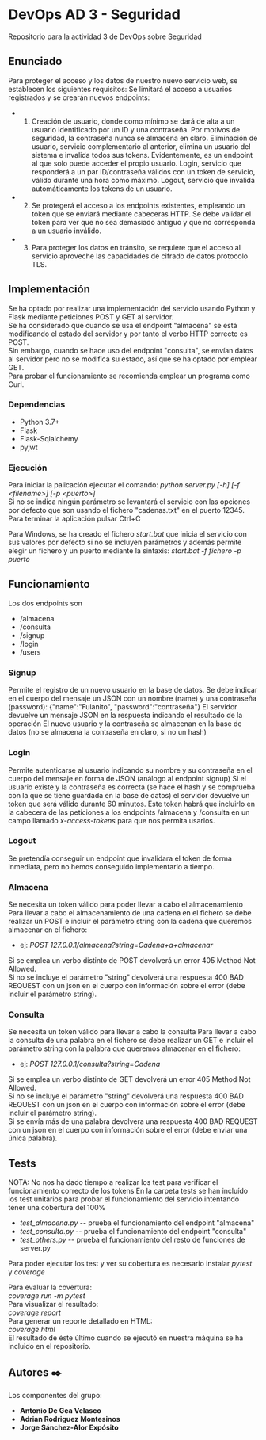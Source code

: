 # DevOps AD 3 - Seguridad
Repositorio para la actividad 3 de DevOps sobre Seguridad

## Enunciado
Para proteger el acceso y los datos de nuestro nuevo servicio web, se establecen los siguientes requisitos:
Se limitará el acceso a usuarios registrados y se crearán nuevos endpoints:
* 1. Creación de usuario, donde como mínimo se dará de alta a un usuario identificado por un ID y una contraseña. Por motivos de seguridad, la contraseña nunca se almacena en claro.
Eliminación de usuario, servicio complementario al anterior, elimina un usuario del sistema e invalida todos sus tokens. 
Evidentemente, es un endpoint al que solo puede acceder el propio usuario.
Login, servicio que responderá a un par ID/contraseña válidos con un token de servicio, válido durante una hora como máximo.
Logout, servicio que invalida automáticamente los tokens de un usuario.
* 2. Se protegerá el acceso a los endpoints existentes, empleando un token que se enviará mediante cabeceras HTTP.
Se debe validar el token para ver que no sea demasiado antiguo y que no corresponda a un usuario inválido.
* 3. Para proteger los datos en tránsito, se requiere que el acceso al servicio aproveche las capacidades de cifrado de datos protocolo TLS. 

## Implementación
Se ha optado por realizar una implementación del servicio usando Python y Flask mediante peticiones POST y GET al servidor.\
Se ha considerado que cuando se usa el endpoint "almacena" se está modificando el estado del servidor y por tanto el verbo HTTP correcto es POST.\
Sin embargo, cuando se hace uso del endpoint "consulta", se envían datos al servidor pero no se modifica su estado, así que se ha optado por emplear GET.\
Para probar el funcionamiento se recomienda emplear un programa como Curl.

### Dependencias
* Python 3.7+
* Flask
* Flask-Sqlalchemy
* pyjwt

  
### Ejecución
Para iniciar la palicación ejecutar el comando: _python server.py [-h] [-f \<filename\>] [-p \<puerto\>]_\
Si no se indica ningún parámetro se levantará el servicio con las opciones por defecto que son usando el fichero "cadenas.txt" en el puerto 12345.\
Para terminar la aplicación pulsar Ctrl+C 

Para Windows, se ha creado el fichero _start.bat_ que inicia el servicio con sus valores por defecto si no se incluyen parámetros y además permite elegir un fichero y un puerto mediante la sintaxis:
_start.bat -f fichero -p puerto_

## Funcionamiento
Los dos endpoints son 
* /almacena
* /consulta
* /signup
* /login
* /users

### Signup
Permite el registro de un nuevo usuario en la base de datos.
Se debe indicar en el cuerpo del mensaje un JSON con un nombre (name) y una contraseña (password):
{"name":"Fulanito", "password":"contraseña"}
El servidor devuelve un mensaje JSON en la respuesta indicando el resultado de la operación
El nuevo usuario y la contraseña se almacenan en la base de datos (no se almacena la contraseña en claro, si no un hash)

### Login
Permite autenticarse al usuario indicando su nombre y su contraseña en el cuerpo del mensaje en forma de JSON (análogo al endpoint signup)
Si el usuario existe y la contraseña es correcta (se hace el hash y se comprueba con la que se tiene guardada en la base de datos) el servidor devuelve un token que será válido durante 60 minutos.
Este token habrá que incluirlo en la cabecera de las peticiones a los endpoints /almacena y /consulta en un campo llamado _x-access-tokens_ para que nos permita usarlos.

### Logout
Se pretendía conseguir un endpoint que invalidara el token de forma inmediata, pero no hemos conseguido implementarlo a tiempo.

### Almacena
Se necesita un token válido para poder llevar a cabo el almacenamiento
Para llevar a cabo el almacenamiento de una cadena en el fichero se debe realizar un POST e incluir el parámetro string con la cadena que queremos almacenar en el fichero:
* ej: _POST 127.0.0.1/almacena?string=Cadena+a+almacenar_

Si se emplea un verbo distinto de POST devolverá un error 405 Method Not Allowed.\
Si no se incluye el parámetro "string" devolverá una respuesta 400 BAD REQUEST con un json en el cuerpo con información sobre el error (debe incluir el parámetro string).
### Consulta
Se necesita un token válido para llevar a cabo la consulta
Para llevar a cabo la consulta de una palabra en el fichero se debe realizar un GET e incluir el parámetro string con la palabra que queremos almacenar en el fichero:
* ej: _POST 127.0.0.1/consulta?string=Cadena_

Si se emplea un verbo distinto de GET devolverá un error 405 Method Not Allowed.\
Si no se incluye el parámetro "string" devolverá una respuesta 400 BAD REQUEST con un json en el cuerpo con información sobre el error (debe incluir el parámetro string).\
Si se envía más de una palabra devolvera una respuesta 400 BAD REQUEST con un json en el cuerpo con información sobre el error (debe enviar una única palabra).

## Tests
NOTA: No nos ha dado tiempo a realizar los test para verificar el funcionamiento correcto de los tokens
En la carpeta tests se han incluído los test unitarios para probar el funcionamiento del servicio intentando tener una cobertura del 100%
* _test_almacena.py_ -- prueba el funcionamiento del endpoint "almacena"
* _test_consulta.py_ -- prueba el funcionamiento del endpoint "consulta"
* _test_others.py_   -- prueba el funcionamiento del resto de funciones de server.py 

Para poder ejecutar los test y ver su cobertura es necesario instalar _pytest_ y _coverage_

Para evaluar la covertura:\
_coverage run -m pytest_\
Para visualizar el resultado:\
_coverage report_\
Para generar un reporte detallado en HTML:\
_coverage html_\
El resultado de éste último cuando se ejecutó en nuestra máquina se ha incluido en el repositorio.

## Autores ✒️

Los componentes del grupo:

* **Antonio De Gea Velasco**
* **Adrian Rodriguez Montesinos**
* **Jorge Sánchez-Alor Expósito**
